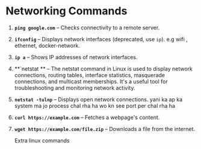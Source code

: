 # Networking Commands

1. **`ping google.com`** – Checks connectivity to a remote server.
2. **`ifconfig`** – Displays network interfaces (deprecated, use `ip`). e.g  wifi , ethernet, docker-network.
3. **`ip a`** – Shows IP addresses of network interfaces.
4.  **`netstat ** – The netstat command in Linux is used to display network connections, routing tables, interface statistics, masquerade connections, and multicast memberships. It's a useful tool for troubleshooting and monitoring network activity.
6. **`netstat -tulnp`** – Displays open network connections.  yani ka ap ka system ma jo process chal rha ha wo kn see port per chal rha ha 
7. **`curl https://example.com`** – Fetches a webpage's content.
8. **`wget https://example.com/file.zip`** – Downloads a file from the internet.

      Extra linux commands


       
